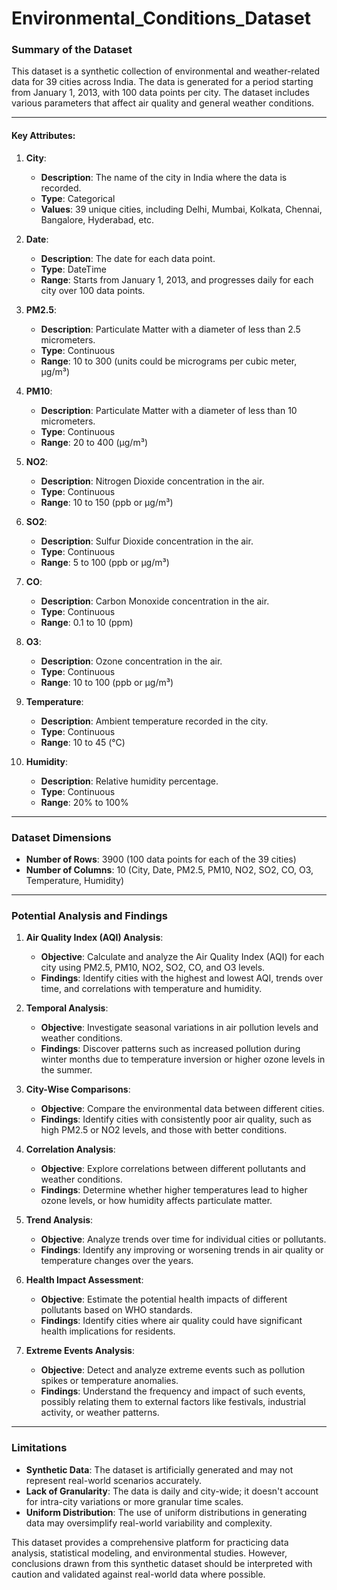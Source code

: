 # Environmental_Conditions_Dataset
### Summary of the Dataset

This dataset is a synthetic collection of environmental and weather-related data for 39 cities across India. The data is generated for a period starting from January 1, 2013, with 100 data points per city. The dataset includes various parameters that affect air quality and general weather conditions.

---

#### Key Attributes:

1. **City**:
   - **Description**: The name of the city in India where the data is recorded.
   - **Type**: Categorical
   - **Values**: 39 unique cities, including Delhi, Mumbai, Kolkata, Chennai, Bangalore, Hyderabad, etc.

2. **Date**:
   - **Description**: The date for each data point.
   - **Type**: DateTime
   - **Range**: Starts from January 1, 2013, and progresses daily for each city over 100 data points.

3. **PM2.5**:
   - **Description**: Particulate Matter with a diameter of less than 2.5 micrometers.
   - **Type**: Continuous
   - **Range**: 10 to 300 (units could be micrograms per cubic meter, µg/m³)

4. **PM10**:
   - **Description**: Particulate Matter with a diameter of less than 10 micrometers.
   - **Type**: Continuous
   - **Range**: 20 to 400 (µg/m³)

5. **NO2**:
   - **Description**: Nitrogen Dioxide concentration in the air.
   - **Type**: Continuous
   - **Range**: 10 to 150 (ppb or µg/m³)

6. **SO2**:
   - **Description**: Sulfur Dioxide concentration in the air.
   - **Type**: Continuous
   - **Range**: 5 to 100 (ppb or µg/m³)

7. **CO**:
   - **Description**: Carbon Monoxide concentration in the air.
   - **Type**: Continuous
   - **Range**: 0.1 to 10 (ppm)

8. **O3**:
   - **Description**: Ozone concentration in the air.
   - **Type**: Continuous
   - **Range**: 10 to 100 (ppb or µg/m³)

9. **Temperature**:
   - **Description**: Ambient temperature recorded in the city.
   - **Type**: Continuous
   - **Range**: 10 to 45 (°C)

10. **Humidity**:
    - **Description**: Relative humidity percentage.
    - **Type**: Continuous
    - **Range**: 20% to 100%

---

### Dataset Dimensions

- **Number of Rows**: 3900 (100 data points for each of the 39 cities)
- **Number of Columns**: 10 (City, Date, PM2.5, PM10, NO2, SO2, CO, O3, Temperature, Humidity)

---

### Potential Analysis and Findings

1. **Air Quality Index (AQI) Analysis**:
   - **Objective**: Calculate and analyze the Air Quality Index (AQI) for each city using PM2.5, PM10, NO2, SO2, CO, and O3 levels.
   - **Findings**: Identify cities with the highest and lowest AQI, trends over time, and correlations with temperature and humidity.

2. **Temporal Analysis**:
   - **Objective**: Investigate seasonal variations in air pollution levels and weather conditions.
   - **Findings**: Discover patterns such as increased pollution during winter months due to temperature inversion or higher ozone levels in the summer.

3. **City-Wise Comparisons**:
   - **Objective**: Compare the environmental data between different cities.
   - **Findings**: Identify cities with consistently poor air quality, such as high PM2.5 or NO2 levels, and those with better conditions.

4. **Correlation Analysis**:
   - **Objective**: Explore correlations between different pollutants and weather conditions.
   - **Findings**: Determine whether higher temperatures lead to higher ozone levels, or how humidity affects particulate matter.

5. **Trend Analysis**:
   - **Objective**: Analyze trends over time for individual cities or pollutants.
   - **Findings**: Identify any improving or worsening trends in air quality or temperature changes over the years.

6. **Health Impact Assessment**:
   - **Objective**: Estimate the potential health impacts of different pollutants based on WHO standards.
   - **Findings**: Identify cities where air quality could have significant health implications for residents.

7. **Extreme Events Analysis**:
   - **Objective**: Detect and analyze extreme events such as pollution spikes or temperature anomalies.
   - **Findings**: Understand the frequency and impact of such events, possibly relating them to external factors like festivals, industrial activity, or weather patterns.

---

### Limitations

- **Synthetic Data**: The dataset is artificially generated and may not represent real-world scenarios accurately.
- **Lack of Granularity**: The data is daily and city-wide; it doesn't account for intra-city variations or more granular time scales.
- **Uniform Distribution**: The use of uniform distributions in generating data may oversimplify real-world variability and complexity.

This dataset provides a comprehensive platform for practicing data analysis, statistical modeling, and environmental studies. However, conclusions drawn from this synthetic dataset should be interpreted with caution and validated against real-world data where possible.
